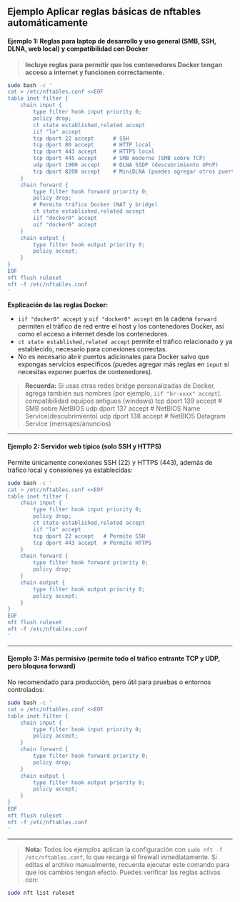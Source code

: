 ## Ejemplo Aplicar reglas básicas de nftables automáticamente

#### Ejemplo 1: Reglas para laptop de desarrollo y uso general (SMB, SSH, DLNA, web local) **y compatibilidad con Docker**

> **Incluye reglas para permitir que los contenedores Docker tengan acceso a internet y funcionen correctamente.**

```bash
sudo bash -c '
cat > /etc/nftables.conf <<EOF
table inet filter {
    chain input {
        type filter hook input priority 0;
        policy drop;
        ct state established,related accept
        iif "lo" accept
        tcp dport 22 accept      # SSH
        tcp dport 80 accept      # HTTP local
        tcp dport 443 accept     # HTTPS local
        tcp dport 445 accept     # SMB moderno (SMB sobre TCP)
        udp dport 1900 accept    # DLNA SSDP (descubrimiento UPnP)
        tcp dport 8200 accept    # MiniDLNA (puedes agregar otros puertos si tu servidor DLNA usa diferentes)
    }
    chain forward {
        type filter hook forward priority 0;
        policy drop;
        # Permite tráfico Docker (NAT y bridge)
        ct state established,related accept
        iif "docker0" accept
        oif "docker0" accept
    }
    chain output {
        type filter hook output priority 0;
        policy accept;
    }
}
EOF
nft flush ruleset
nft -f /etc/nftables.conf
'
```

**Explicación de las reglas Docker:**

- `iif "docker0" accept` y `oif "docker0" accept` en la cadena `forward` permiten el tráfico de red entre el host y los contenedores Docker, así como el acceso a internet desde los contenedores.
- `ct state established,related accept` permite el tráfico relacionado y ya establecido, necesario para conexiones correctas.
- No es necesario abrir puertos adicionales para Docker salvo que expongas servicios específicos (puedes agregar más reglas en `input` si necesitas exponer puertos de contenedores).

> **Recuerda:** Si usas otras redes bridge personalizadas de Docker, agrega también sus nombres (por ejemplo, `iif "br-xxxx" accept`).
>compatibilidad equipos antiguos (windows)
 tcp dport 139 accept     # SMB sobre NetBIOS 
 udp dport 137 accept     # NetBIOS Name Service(descubrimiento)
 udp dport 138 accept     # NetBIOS Datagram Service (mensajes/anuncios)


---

#### Ejemplo 2: Servidor web típico (solo SSH y HTTPS)

Permite únicamente conexiones SSH (22) y HTTPS (443), además de tráfico local y conexiones ya establecidas:

```bash
sudo bash -c '
cat > /etc/nftables.conf <<EOF
table inet filter {
    chain input {
        type filter hook input priority 0;
        policy drop;
        ct state established,related accept
        iif "lo" accept
        tcp dport 22 accept   # Permite SSH
        tcp dport 443 accept  # Permite HTTPS
    }
    chain forward {
        type filter hook forward priority 0;
        policy drop;
    }
    chain output {
        type filter hook output priority 0;
        policy accept;
    }
}
EOF
nft flush ruleset
nft -f /etc/nftables.conf
'
```

---

#### Ejemplo 3: Más permisivo (permite todo el tráfico entrante TCP y UDP, pero bloquea forward)

No recomendado para producción, pero útil para pruebas o entornos controlados:

```bash
sudo bash -c '
cat > /etc/nftables.conf <<EOF
table inet filter {
    chain input {
        type filter hook input priority 0;
        policy accept;
    }
    chain forward {
        type filter hook forward priority 0;
        policy drop;
    }
    chain output {
        type filter hook output priority 0;
        policy accept;
    }
}
EOF
nft flush ruleset
nft -f /etc/nftables.conf
'
```

---

> **Nota:** Todos los ejemplos aplican la configuración con `sudo nft -f /etc/nftables.conf`, lo que recarga el firewall inmediatamente. Si editas el archivo manualmente, recuerda ejecutar este comando para que los cambios tengan efecto. Puedes verificar las reglas activas con:
```bash
sudo nft list ruleset
```
